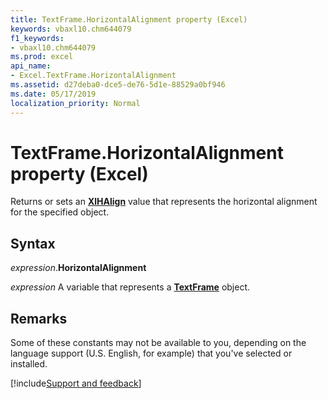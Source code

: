 ```yaml
---
title: TextFrame.HorizontalAlignment property (Excel)
keywords: vbaxl10.chm644079
f1_keywords:
- vbaxl10.chm644079
ms.prod: excel
api_name:
- Excel.TextFrame.HorizontalAlignment
ms.assetid: d27deba0-dce5-de76-5d1e-88529a0bf946
ms.date: 05/17/2019
localization_priority: Normal
---
```



# TextFrame.HorizontalAlignment property (Excel)

Returns or sets an **[XlHAlign](Excel.XlHAlign.md)** value that represents the horizontal alignment for the specified object.


## Syntax

_expression_.**HorizontalAlignment**

_expression_ A variable that represents a **[TextFrame](Excel.TextFrame.md)** object.


## Remarks

Some of these constants may not be available to you, depending on the language support (U.S. English, for example) that you've selected or installed.




[!include[Support and feedback](~/includes/feedback-boilerplate.md)]